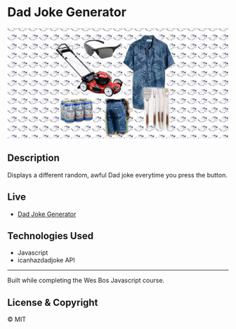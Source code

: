 # Dad Joke Generator
![Dad Joke Generator](dadjokecover.jpg)

## Description
Displays a different random, awful Dad joke everytime you press the button. 
## Live

-   [Dad Joke Generator](https://zmatthews33.github.io/dadjokegenerator/)

## Technologies Used

-   Javascript
-   icanhazdadjoke API

---
Built while completing the Wes Bos Javascript course.

## License & Copyright

© MIT
